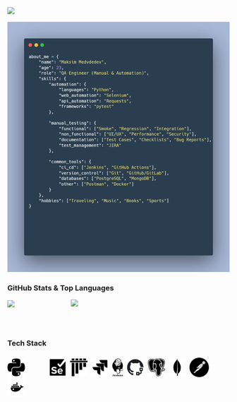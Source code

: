 [![](https://capsule-render.vercel.app/api?type=waving&color=0:6e88b8,30:96aacd,50:b9c7df,70:96aacd,100:6e88b8&height=170&section=header&text=Hi,%20lovely%20to%20see%20you%20👋🏼&fontSize=32&fontColor=22272e&fontAlignY=30)]()

<p align="center"><img src="./img/about_me.webp" width="850" /></p>

<h3>GitHub Stats & Top Languages</h3>
<a href="https://github.com/devdeM1">
<img align="center" src="https://github-readme-stats.vercel.app/api?username=devdeM1&hide_title=true&hide_border=true&show_icons=true&include_all_commits=true&count_private=true&theme=react&text_color=C2CBD3&title_color=ABCEE2&icon_color=ABCEE2" width="400"/>
</a>
<a href="https://github.com/devdeM1">
<img align="right" src="https://github-readme-stats.vercel.app/api/top-langs/?username=devdeM1&hide_title=true&hide_border=true&theme=react&text_color=C2CBD3&&title_color=ABCEE2&layout=compact&langs_count=8" width="360"/>
</a>

<br><br>

<h3>Tech Stack</h3>

### <img height="40" src="img/python.jpg" align="center" title="Python">&nbsp;&nbsp;&nbsp;&nbsp;&nbsp;&nbsp;&nbsp;&nbsp;&nbsp;&nbsp;&nbsp;&nbsp;&nbsp;&nbsp;<img height="40" src="img/selenium.jpg" align="center" title="Selenium">&nbsp;&nbsp;<img height="40" src="img/pytest.jpg" align="center" title="Pytest">&nbsp;&nbsp;<img height="40" src="img/jira.jpg" align="center" title="JIRA">&nbsp;&nbsp;<img height="40" src="img/jenkins.jpg" align="center" title="Jenkins">&nbsp;&nbsp;<img height="40" src="img/git_actions.jpg" align="center" title="GitHub Actions">&nbsp;&nbsp;<img height="40" src="img/postgresql.jpg" align="center" title="PostgreSQL">&nbsp;&nbsp;<img height="40" src="img/mongodb.jpg" align="center" title="MongoDB">&nbsp;&nbsp;<img height="44" src="img/postman.jpg" align="center" title="Postman">&nbsp;&nbsp;<img height="44" src="img/docker.jpg" align="center" title="Docker">&nbsp;&nbsp;
